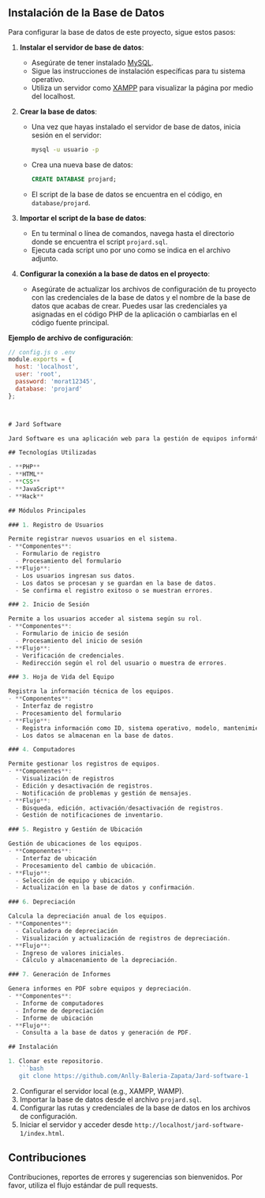 ## Instalación de la Base de Datos

Para configurar la base de datos de este proyecto, sigue estos pasos:

1. **Instalar el servidor de base de datos**:
   - Asegúrate de tener instalado [MySQL](https://dev.mysql.com/downloads/mysql/).
   - Sigue las instrucciones de instalación específicas para tu sistema operativo.
   - Utiliza un servidor como [XAMPP](https://www.apachefriends.org/index.html) para visualizar la página por medio del localhost.

2. **Crear la base de datos**:
   - Una vez que hayas instalado el servidor de base de datos, inicia sesión en el servidor:
     ```sh
     mysql -u usuario -p
     ```
   - Crea una nueva base de datos:
     ```sql
     CREATE DATABASE projard;
     ```
   - El script de la base de datos se encuentra en el código, en `database/projard`.

3. **Importar el script de la base de datos**:
   - En tu terminal o línea de comandos, navega hasta el directorio donde se encuentra el script `projard.sql`.
   - Ejecuta cada script uno por uno como se indica en el archivo adjunto.

4. **Configurar la conexión a la base de datos en el proyecto**:
   - Asegúrate de actualizar los archivos de configuración de tu proyecto con las credenciales de la base de datos y el nombre de la base de datos que acabas de crear. Puedes usar las credenciales ya asignadas en el código PHP de la aplicación o cambiarlas en el código fuente principal.

**Ejemplo de archivo de configuración**:

```js
// config.js o .env
module.exports = {
  host: 'localhost',
  user: 'root',
  password: 'morat12345',
  database: 'projard'
};



# Jard Software

Jard Software es una aplicación web para la gestión de equipos informáticos dentro de una organización, permitiendo el registro, control de ubicación, depreciación y generación de informes en formato PDF.

## Tecnologías Utilizadas

- **PHP**
- **HTML**
- **CSS**
- **JavaScript**
- **Hack**

## Módulos Principales

### 1. Registro de Usuarios

Permite registrar nuevos usuarios en el sistema.
- **Componentes**:
  - Formulario de registro 
  - Procesamiento del formulario 
- **Flujo**:
  - Los usuarios ingresan sus datos.
  - Los datos se procesan y se guardan en la base de datos.
  - Se confirma el registro exitoso o se muestran errores.

### 2. Inicio de Sesión

Permite a los usuarios acceder al sistema según su rol.
- **Componentes**:
  - Formulario de inicio de sesión 
  - Procesamiento del inicio de sesión 
- **Flujo**:
  - Verificación de credenciales.
  - Redirección según el rol del usuario o muestra de errores.

### 3. Hoja de Vida del Equipo

Registra la información técnica de los equipos.
- **Componentes**:
  - Interfaz de registro 
  - Procesamiento del formulario 
- **Flujo**:
  - Registra información como ID, sistema operativo, modelo, mantenimiento y más.
  - Los datos se almacenan en la base de datos.

### 4. Computadores

Permite gestionar los registros de equipos.
- **Componentes**:
  - Visualización de registros 
  - Edición y desactivación de registros.
  - Notificación de problemas y gestión de mensajes.
- **Flujo**:
  - Búsqueda, edición, activación/desactivación de registros.
  - Gestión de notificaciones de inventario.

### 5. Registro y Gestión de Ubicación

Gestión de ubicaciones de los equipos.
- **Componentes**:
  - Interfaz de ubicación 
  - Procesamiento del cambio de ubicación.
- **Flujo**:
  - Selección de equipo y ubicación.
  - Actualización en la base de datos y confirmación.

### 6. Depreciación

Calcula la depreciación anual de los equipos.
- **Componentes**:
  - Calculadora de depreciación
  - Visualización y actualización de registros de depreciación.
- **Flujo**:
  - Ingreso de valores iniciales.
  - Cálculo y almacenamiento de la depreciación.

### 7. Generación de Informes

Genera informes en PDF sobre equipos y depreciación.
- **Componentes**:
  - Informe de computadores 
  - Informe de depreciación 
  - Informe de ubicación 
- **Flujo**:
  - Consulta a la base de datos y generación de PDF.

## Instalación

1. Clonar este repositorio.
   ```bash
   git clone https://github.com/Anlly-Baleria-Zapata/Jard-software-1
   ```
2. Configurar el servidor local (e.g., XAMPP, WAMP).
3. Importar la base de datos desde el archivo `projard.sql`.
4. Configurar las rutas y credenciales de la base de datos en los archivos de configuración.
5. Iniciar el servidor y acceder desde `http://localhost/jard-software-1/index.html`.

## Contribuciones

Contribuciones, reportes de errores y sugerencias son bienvenidos. Por favor, utiliza el flujo estándar de pull requests.
